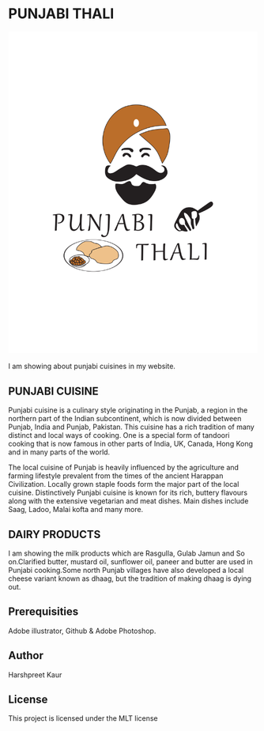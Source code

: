 <!DOCTYPE html>
<html>
<head>
<h1> PUNJABI THALI</h1>
</head>
<body>

<img src="pics_fip/pics_fip/logo.jpg">


<P>I am showing about punjabi cuisines in my website.</P>

<h2> PUNJABI CUISINE</h2>

<p> Punjabi cuisine is a culinary style originating in the Punjab, a region in the northern part of the Indian subcontinent, which is now divided between Punjab, India and Punjab, Pakistan. This cuisine has a rich tradition of many distinct and local ways of cooking. One is a special form of tandoori cooking that is now famous in other parts of India, UK, Canada, Hong Kong and in many parts of the world.

The local cuisine of Punjab is heavily influenced by the agriculture and farming lifestyle prevalent from the times of the ancient Harappan Civilization. Locally grown staple foods form the major part of the local cuisine. Distinctively Punjabi cuisine is known for its rich, buttery flavours along with the extensive vegetarian and meat dishes. Main dishes include Saag, Ladoo, Malai kofta and many more.</p>

<h2>DAIRY PRODUCTS</h2>

<P> I am showing the milk products which are Rasgulla, Gulab Jamun and So on.Clarified butter, mustard oil, sunflower oil, paneer and butter are used in Punjabi cooking.Some north Punjab villages have also developed a local cheese variant known as dhaag, but the tradition of making dhaag is dying out.</P>

<h2>Prerequisities</h2>

<P>Adobe illustrator, Github & Adobe Photoshop.</P>

<h2>Author</h2>

<p>Harshpreet Kaur</p>

<h2> License</h2>

<P>This project is licensed under the MLT license</P>



</body>
</html>
